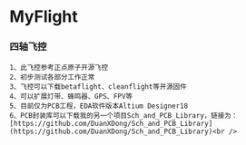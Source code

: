 ﻿# MyFlight
### 四轴飞控
    1、此飞控参考正点原子开源飞控
    2、初步测试各部分工作正常
    3、飞控可以下载betaflight、cleanflight等开源固件
    4、可以扩展灯带、蜂鸣器、GPS、FPV等
    5、目前仅为PCB工程，EDA软件版本Altium Designer18
    6、PCB封装库可以下载我的另一个项目Sch_and_PCB_Library，链接为：[https://github.com/DuanXDong/Sch_and_PCB_Library](https://github.com/DuanXDong/Sch_and_PCB_Library)<br />
